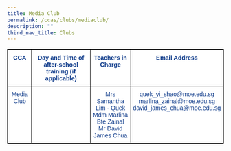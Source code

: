 ```yaml
---
title: Media Club
permalink: /ccas/clubs/mediaclub/
description: ""
third_nav_title: Clubs
---
```

<style type="text/css">
.tg  {border-collapse:collapse;border-spacing:0;}
.tg td{border-color:black;border-style:solid;border-width:1px;font-family:Arial, sans-serif;font-size:14px;
  overflow:hidden;padding:10px 5px;word-break:normal;}
.tg th{border-color:black;border-style:solid;border-width:1px;font-family:Arial, sans-serif;font-size:14px;
  font-weight:normal;overflow:hidden;padding:10px 5px;word-break:normal;}
.tg .tg-pg9x{background-color:#FFF;color:#0C3989;font-weight:bold;text-align:center;vertical-align:top}
.tg .tg-u2s6{background-color:#FFF;color:#0C3989;text-align:center;vertical-align:top}
.tg .tg-l7h4{background-color:#FFF;color:#0C3989;text-align:left;vertical-align:middle}
</style>
<table class="tg" style="border: 1px solid black">
<thead>
  <tr>
    <th class="tg-pg9x" style="border: 1px solid black">CCA</th>
    <th class="tg-pg9x" style="border: 1px solid black">Day and Time of after-school training (if applicable)</th>
    <th class="tg-pg9x" style="border: 1px solid black">Teachers in Charge</th>
    <th class="tg-pg9x" style="border: 1px solid black">Email Address</th>
  </tr>
</thead>
<tbody>
  <tr style="border: 1px solid black">
    <td class="tg-u2s6" style="border: 1px solid black">Media Club</td>
    <td class="tg-l7h4" style="border: 1px solid black"></td>
    <td class="tg-u2s6" style="border: 1px solid black">Mrs Samantha Lim - Quek<br>Mdm Marlina Bte Zainal<br>Mr David James Chua</td>
    <td class="tg-u2s6" style="border: 1px solid black">quek_yi_shao@moe.edu.sg<br>marlina_zainal@moe.edu.sg<br>david_james_chua@moe.edu.sg</td>
  </tr>
</tbody>
</table><br>
